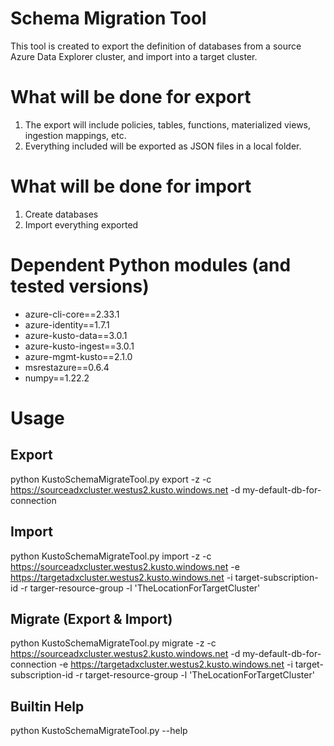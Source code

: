 # Schema Migration Tool
This tool is created to export the definition of databases from a source Azure Data Explorer cluster, and import into a target cluster.

# What will be done for export
1. The export will include policies, tables, functions, materialized views, ingestion mappings, etc. 
2. Everything included will be exported as JSON files in a local folder.

# What will be done for import
1. Create databases
2. Import everything exported

# Dependent Python modules (and tested versions)
- azure-cli-core==2.33.1
- azure-identity==1.7.1
- azure-kusto-data==3.0.1
- azure-kusto-ingest==3.0.1
- azure-mgmt-kusto==2.1.0
- msrestazure==0.6.4
- numpy==1.22.2

# Usage
## Export
python KustoSchemaMigrateTool.py export -z -c https://sourceadxcluster.westus2.kusto.windows.net -d my-default-db-for-connection
## Import
python KustoSchemaMigrateTool.py import -z -c https://sourceadxcluster.westus2.kusto.windows.net -e https://targetadxcluster.westus2.kusto.windows.net -i target-subscription-id -r targer-resource-group -l 'TheLocationForTargetCluster'
## Migrate (Export & Import)
python KustoSchemaMigrateTool.py migrate -z -c https://sourceadxcluster.westus2.kusto.windows.net -d my-default-db-for-connection -e https://targetadxcluster.westus2.kusto.windows.net -i target-subscription-id -r target-resource-group -l 'TheLocationForTargetCluster'
## Builtin Help
python KustoSchemaMigrateTool.py --help
